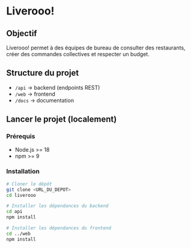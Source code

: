 # Liverooo!

## Objectif
Liverooo! permet à des équipes de bureau de consulter des restaurants, créer des commandes collectives et respecter un budget.

## Structure du projet
- `/api` -> backend (endpoints REST)
- `/web` -> frontend
- `/docs` -> documentation

## Lancer le projet (localement)

### Prérequis
- Node.js >= 18
- npm >= 9

### Installation
```bash
# Cloner le dépôt
git clone <URL_DU_DEPOT>
cd liverooo

# Installer les dépendances du backend
cd api
npm install

# Installer les dépendances du frontend
cd ../web
npm install
